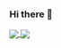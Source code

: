 ### Hi there 👋

<!--
**201206030/201206030** is a ✨ _special_ ✨ repository because its `README.md` (this file) appears on your GitHub profile.

Here are some ideas to get you started:

- 🔭 I’m currently working on ...
- 🌱 I’m currently learning ...
- 👯 I’m looking to collaborate on ...
- 🤔 I’m looking for help with ...
- 💬 Ask me about ...
- 📫 How to reach me: ...
- 😄 Pronouns: ...
- ⚡ Fun fact: ...
-->
<a href="https://github.com/201206030">
  <img align="center" src="https://github-readme-stats.vercel.app/api?username=201206030&count_private=true&show_icons=true&theme=radical&hide=commits" />
  <img align="center" src="https://github-readme-stats.vercel.app/api/top-langs/?username=201206030&layout=compact&theme=radical"/>
</a>
